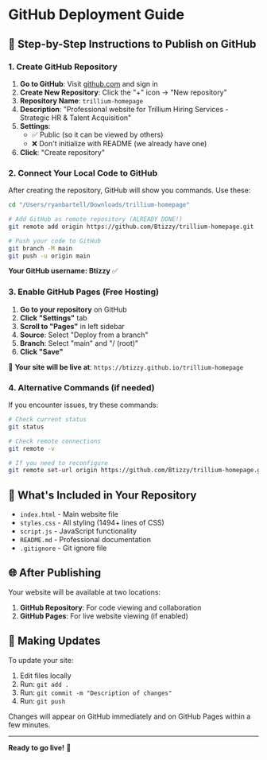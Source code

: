 # GitHub Deployment Guide

## 🚀 Step-by-Step Instructions to Publish on GitHub

### 1. Create GitHub Repository

1. **Go to GitHub**: Visit [github.com](https://github.com) and sign in
2. **Create New Repository**: Click the "+" icon → "New repository"
3. **Repository Name**: `trillium-homepage`
4. **Description**: "Professional website for Trillium Hiring Services - Strategic HR & Talent Acquisition"
5. **Settings**: 
   - ✅ Public (so it can be viewed by others)
   - ❌ Don't initialize with README (we already have one)
6. **Click**: "Create repository"

### 2. Connect Your Local Code to GitHub

After creating the repository, GitHub will show you commands. Use these:

```bash
cd "/Users/ryanbartell/Downloads/trillium-homepage"

# Add GitHub as remote repository (ALREADY DONE!)
git remote add origin https://github.com/Btizzy/trillium-homepage.git

# Push your code to GitHub
git branch -M main
git push -u origin main
```

**Your GitHub username: Btizzy** ✅

### 3. Enable GitHub Pages (Free Hosting)

1. **Go to your repository** on GitHub
2. **Click "Settings"** tab
3. **Scroll to "Pages"** in left sidebar
4. **Source**: Select "Deploy from a branch"
5. **Branch**: Select "main" and "/ (root)"
6. **Click "Save"**

🎉 **Your site will be live at**: `https://btizzy.github.io/trillium-homepage`

### 4. Alternative Commands (if needed)

If you encounter issues, try these commands:

```bash
# Check current status
git status

# Check remote connections
git remote -v

# If you need to reconfigure
git remote set-url origin https://github.com/Btizzy/trillium-homepage.git
```

## 📁 What's Included in Your Repository

- `index.html` - Main website file
- `styles.css` - All styling (1494+ lines of CSS)
- `script.js` - JavaScript functionality
- `README.md` - Professional documentation
- `.gitignore` - Git ignore file

## 🌐 After Publishing

Your website will be available at two locations:
1. **GitHub Repository**: For code viewing and collaboration
2. **GitHub Pages**: For live website viewing (if enabled)

## 🔧 Making Updates

To update your site:
1. Edit files locally
2. Run: `git add .`
3. Run: `git commit -m "Description of changes"`
4. Run: `git push`

Changes will appear on GitHub immediately and on GitHub Pages within a few minutes.

---

**Ready to go live!** 🚀